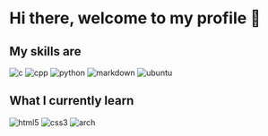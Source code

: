 # Hi there, welcome to my profile 👋

<!-- **julvei/julvei** is a ✨ _special_ ✨ repository because its `README.md` (this file) appears on your GitHub profile. -->
## My skills are
<img src="https://img.shields.io/badge/c%20-%2300599C.svg?&style=for-the-badge&logo=c&logoColor=white" alt="c"> <img src="https://img.shields.io/badge/c++%20-%2300599C.svg?&style=for-the-badge&logo=c%2B%2B&logoColor=white" alt="cpp"> <img src="https://img.shields.io/badge/python%20-%2314354C.svg?&style=for-the-badge&logo=python&logoColor=white" alt="python"> <img src="https://img.shields.io/badge/markdown-%23000000.svg?&style=for-the-badge&logo=markdown&logoColor=white" alt="markdown"> <img src="https://img.shields.io/badge/ubuntu-E95420?logo=ubuntu&logoColor=white&style=for-the-badge" alt="ubuntu">

## What I currently learn
<img src="https://img.shields.io/badge/html5%20-%23E34F26.svg?&style=for-the-badge&logo=html5&logoColor=white" alt="html5"> <img src="https://img.shields.io/badge/css3%20-%231572B6.svg?&style=for-the-badge&logo=css3&logoColor=white" alt="css3"> <img src="https://img.shields.io/badge/arch-1793D1?logo=arch-linux&logoColor=white&style=for-the-badge" alt="arch">

<!--
Here are some ideas to get you started:
- 🔭 I’m currently working on ...
- 🌱 I’m currently learning ...
- 👯 I’m looking to collaborate on ...
- 🤔 I’m looking for help with ...
- 💬 Ask me about ...
- 📫 How to reach me: ...
- 😄 Pronouns: ...
- ⚡ Fun fact: ...
-->
